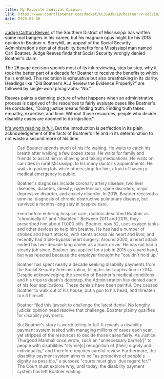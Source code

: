 ```yaml
---
title: My Favorite Judicial Opinion
link: https://www.courtlistener.com/docket/6636939/19/boatner-v-colvin/
date: 2025-07-30
---
```


[Judge Carlton Reeves](https://en.wikipedia.org/wiki/Carlton_W._Reeves) of the Southern District of Mississippi has written some real bangers in his career, but his magnum opus might be his 2018 opinion in Boatner v. Berryhill, an appeal of the Social Security Administration's denial of disability benefits for a Mississippi man named Carl Boatner. Judge Reeves finds that Social Security wrongly denied Boatner's claim.

The 26 page decision spends most of its ink reviewing, step by step, why it took the better part of a decade for Boatner to receive the benefits to which he is entitled. This recitation is exhaustive but also breathtaking in its clarity. Headings like "Did Boatner’s ALJ Review the Evidence Properly?" are followed by single-word paragraphs: "No."

Reeves paints a damning picture of what happens when an administrative process is deprived of the resources to fairly evaluate cases like Boatner's. He concludes, "Doing justice means finding truth. Finding truth takes empathy, expertise, and time. Without those resources, people who decide disability cases are doomed to do injustice."

[It's worth reading in full.](https://www.courtlistener.com/docket/6636939/19/boatner-v-colvin/) But the introduction is perfection in its plain acknowledgement of the facts of Boatner's life and in its determination to not waste a second more of his time.

> Carl Boatner spends much of his life waiting. He waits to catch his breath after walking a few dozen steps. He waits for family and friends to assist him in shaving and taking medications. He waits on car rides in rural Mississippi to his many doctor's appointments. He waits in parking lots while others shop for him, afraid of having a medical emergency in public.
>
> Boatner's diagnoses include coronary artery disease, two liver diseases, diabetes, obesity, hypertension, spine disorders, major depressive disorder, and anxiety disorder. In 2015, Boatner received a terminal diagnosis of chronic obstructive pulmonary disease, but survived a months-long stay in hospice care.
>
> Even before entering hospice care, doctors described Boatner as "chronically ill" and "disabled." Between 2011 and 2015, they prescribed him about 17,000 pills. Boatner, now 52, uses oxygen tanks and other devices to help him breathe. He has had a number of strokes and heart attacks, with stents across his heart and liver, and recently had triple-bypass heart surgery. Around 2000, a heart attack ended his two-decade long career as a truck driver. He has not had a steady job since. Boatner last applied for a job in 2015 as a yard hand, but was rejected because the employer thought he "couldn't hold up."
>
> Boatner has spent nearly a decade seeking disability payments from the Social Security Administration, filing his last application in 2014. Despite acknowledging the severity of Boatner's medical conditions and his trips to death's doorstep, the Administration has denied each of his four applications. These denials have been painful. One caused Boatner to walk out of his house, put a gun to his head, and threaten to kill himself.
>
> Boatner filed this lawsuit to challenge the latest denial. No lengthy judicial opinion need resolve that challenge. Boatner plainly qualifies for disability payments.
>
> But Boatner's story is worth telling in full. It reveals a disability payment system tasked with managing millions of cases each year, yet stripped of the resources to decide those cases fairly. As Justice Thurgood Marshall once wrote, such an "unnecessary barrie[r]" to people with disabilities "stymie[s] recognition of [their] dignity and individuality," and therefore requires careful review. Furthermore, the disability payment system aims to be "as protective of people's dignity as possible," a purpose "courts must give 'due regard for.'" The Court must explore why, until today, the disability payment system has left Boatner waiting.
